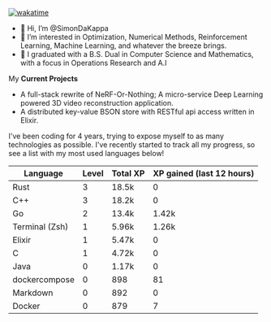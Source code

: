 
[![wakatime](https://wakatime.com/badge/user/50e6c678-94a9-4739-af51-360aeb113c51.svg)](https://wakatime.com/@50e6c678-94a9-4739-af51-360aeb113c51)

- 👋 Hi, I’m @SimonDaKappa
- 👀 I’m interested in Optimization, Numerical Methods, Reinforcement Learning, Machine Learning, and whatever the breeze brings.
- 🌱 I graduated with a B.S. Dual in Computer Science and Mathematics, with a focus in Operations Research and A.I

My **Current Projects** 
- A full-stack rewrite of NeRF-Or-Nothing; A micro-service Deep Learning powered 3D video reconstruction application.
- A distributed key-value BSON store with RESTful api access written in Elixir.

I've been coding for 4 years, trying to expose myself to as many technologies as possible. I've recently started to track all my progress, so see
a list with my most used languages below!

| Language | Level | Total XP | XP gained (last 12 hours) |
| --- | --- | --- | --- |
| Rust | 3 | 18.5k | 0 |
| C++ | 3 | 18.2k | 0 |
| Go | 2 | 13.4k | 1.42k |
| Terminal (Zsh) | 1 | 5.96k | 1.26k |
| Elixir | 1 | 5.47k | 0 |
| C | 1 | 4.72k | 0 |
| Java | 0 | 1.17k | 0 |
| dockercompose | 0 | 898 | 81 |
| Markdown | 0 | 892 | 0 |
| Docker | 0 | 879 | 7 |